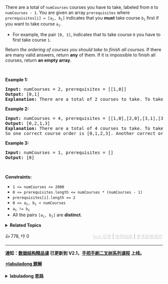 <p>There are a total of <code>numCourses</code> courses you have to take, labeled from <code>0</code> to <code>numCourses - 1</code>. You are given an array <code>prerequisites</code> where <code>prerequisites[i] = [a<sub>i</sub>, b<sub>i</sub>]</code> indicates that you <strong>must</strong> take course <code>b<sub>i</sub></code> first if you want to take course <code>a<sub>i</sub></code>.</p>

<ul> 
 <li>For example, the pair <code>[0, 1]</code>, indicates that to take course <code>0</code> you have to first take course <code>1</code>.</li> 
</ul>

<p>Return <em>the ordering of courses you should take to finish all courses</em>. If there are many valid answers, return <strong>any</strong> of them. If it is impossible to finish all courses, return <strong>an empty array</strong>.</p>

<p>&nbsp;</p> 
<p><strong class="example">Example 1:</strong></p>

<pre>
<strong>Input:</strong> numCourses = 2, prerequisites = [[1,0]]
<strong>Output:</strong> [0,1]
<strong>Explanation:</strong> There are a total of 2 courses to take. To take course 1 you should have finished course 0. So the correct course order is [0,1].
</pre>

<p><strong class="example">Example 2:</strong></p>

<pre>
<strong>Input:</strong> numCourses = 4, prerequisites = [[1,0],[2,0],[3,1],[3,2]]
<strong>Output:</strong> [0,2,1,3]
<strong>Explanation:</strong> There are a total of 4 courses to take. To take course 3 you should have finished both courses 1 and 2. Both courses 1 and 2 should be taken after you finished course 0.
So one correct course order is [0,1,2,3]. Another correct ordering is [0,2,1,3].
</pre>

<p><strong class="example">Example 3:</strong></p>

<pre>
<strong>Input:</strong> numCourses = 1, prerequisites = []
<strong>Output:</strong> [0]
</pre>

<p>&nbsp;</p> 
<p><strong>Constraints:</strong></p>

<ul> 
 <li><code>1 &lt;= numCourses &lt;= 2000</code></li> 
 <li><code>0 &lt;= prerequisites.length &lt;= numCourses * (numCourses - 1)</code></li> 
 <li><code>prerequisites[i].length == 2</code></li> 
 <li><code>0 &lt;= a<sub>i</sub>, b<sub>i</sub> &lt; numCourses</code></li> 
 <li><code>a<sub>i</sub> != b<sub>i</sub></code></li> 
 <li>All the pairs <code>[a<sub>i</sub>, b<sub>i</sub>]</code> are <strong>distinct</strong>.</li> 
</ul>

<details><summary><strong>Related Topics</strong></summary>深度优先搜索 | 广度优先搜索 | 图 | 拓扑排序</details><br>

<div>👍 778, 👎 0<span style='float: right;'><span style='color: gray;'><a href='https://github.com/labuladong/fucking-algorithm/discussions/939' target='_blank' style='color: lightgray;text-decoration: underline;'>bug 反馈</a> | <a href='https://labuladong.gitee.io/article/fname.html?fname=jb插件简介' target='_blank' style='color: lightgray;text-decoration: underline;'>使用指南</a> | <a href='https://labuladong.github.io/algo/images/others/%E5%85%A8%E5%AE%B6%E6%A1%B6.jpg' target='_blank' style='color: lightgray;text-decoration: underline;'>更多配套插件</a></span></span></div>

<div id="labuladong"><hr>

**通知：[数据结构精品课](https://aep.h5.xeknow.com/s/1XJHEO) 已更新到 V2.1，[手把手刷二叉树系列课程](https://aep.xet.tech/s/3YGcq3) 上线。**



<p><strong><a href="https://labuladong.gitee.io/article/slug.html?slug=course-schedule-ii" target="_blank">⭐️labuladong 题解</a></strong></p>
<details><summary><strong>labuladong 思路</strong></summary>

## 基本思路

> 本文有视频版：[拓扑排序详解及应用](https://www.bilibili.com/video/BV1kW4y1y7Ew)

直观地说，拓扑排序就是让你把一幅无环图「拉平」，而且这个「拉平」的图里面，所有箭头方向都是一致的：

![](https://labuladong.github.io/pictures/拓扑排序/top.jpg)

在进行拓扑排序之前，首先要确保图中无环，这就依赖 [207. 课程表](/problems/course-schedule) 中讲的环检测算法。

拓扑排序可以使用 DFS 算法，图的后序遍历结果进行反转就是拓扑排序结果。

另外，也可以用 BFS 算法借助每个节点的入度进行拓扑排序，这里就用 BFS 算法来解决。

DFS 解法和算法执行过程详解请看详细题解。

**详细题解：[环检测及拓扑排序算法](https://labuladong.github.io/article/fname.html?fname=拓扑排序)**

**标签：[图论算法](https://mp.weixin.qq.com/mp/appmsgalbum?__biz=MzAxODQxMDM0Mw==&action=getalbum&album_id=2122000448684457990)，拓扑排序，[数据结构](https://mp.weixin.qq.com/mp/appmsgalbum?__biz=MzAxODQxMDM0Mw==&action=getalbum&album_id=1318892385270808576)**

## 解法代码

提示：🟢 标记的是我写的解法代码，🤖 标记的是 chatGPT 翻译的多语言解法代码。如有错误，可以 [点这里](https://github.com/labuladong/fucking-algorithm/issues/1113) 反馈和修正。

<div class="tab-panel"><div class="tab-nav">
<button data-tab-item="cpp" class="tab-nav-button btn " data-tab-group="default" onclick="switchTab(this)">cpp🤖</button>

<button data-tab-item="python" class="tab-nav-button btn " data-tab-group="default" onclick="switchTab(this)">python🤖</button>

<button data-tab-item="java" class="tab-nav-button btn active" data-tab-group="default" onclick="switchTab(this)">java🟢</button>

<button data-tab-item="go" class="tab-nav-button btn " data-tab-group="default" onclick="switchTab(this)">go🤖</button>

<button data-tab-item="javascript" class="tab-nav-button btn " data-tab-group="default" onclick="switchTab(this)">javascript🤖</button>
</div><div class="tab-content">
<div data-tab-item="cpp" class="tab-item " data-tab-group="default"><div class="highlight">

```cpp
// 注意：cpp 代码由 chatGPT🤖 根据我的 java 代码翻译，旨在帮助不同背景的读者理解算法逻辑。
// 本代码已经通过力扣的测试用例，应该可直接成功提交。

class Solution {
public:
    vector<int> findOrder(int numCourses, vector<vector<int>>& prerequisites) {
        // 建图，和环检测算法相同
        vector<vector<int>> graph(numCourses);
        // 计算入度，和环检测算法相同
        vector<int> indegree(numCourses, 0);
        for (auto& edge : prerequisites) {
            int from = edge[1], to = edge[0];
            graph[from].push_back(to);
            indegree[to]++;
        }

        // 根据入度初始化队列中的节点，和环检测算法相同
        queue<int> q;
        for (int i = 0; i < numCourses; i++) {
            if (indegree[i] == 0) {
                q.push(i);
            }
        }

        // 记录拓扑排序结果
        vector<int> res;
        // 开始执行 BFS 算法
        while (!q.empty()) {
            int cur = q.front();
            q.pop();
            // 弹出节点的顺序即为拓扑排序结果
            res.push_back(cur);
            for (int next : graph[cur]) {
                indegree[next]--;
                if (indegree[next] == 0) {
                    q.push(next);
                }
            }
        }

        if (res.size() != numCourses) {
            // 存在环，拓扑排序不存在
            return {};
        }

        return res;
    }
};
```

</div></div>

<div data-tab-item="python" class="tab-item " data-tab-group="default"><div class="highlight">

```python
# 注意：python 代码由 chatGPT🤖 根据我的 java 代码翻译，旨在帮助不同背景的读者理解算法逻辑。
# 本代码已经通过力扣的测试用例，应该可直接成功提交。

class Solution:
    def findOrder(self, numCourses: int, prerequisites: List[List[int]]) -> List[int]:
        # 建图，和环检测算法相同
        graph = self.buildGraph(numCourses, prerequisites)
        # 计算入度，和环检测算法相同
        indegree = [0] * numCourses
        for edge in prerequisites:
            from_course, to_course = edge[1], edge[0]
            indegree[to_course] += 1

        # 根据入度初始化队列中的节点，和环检测算法相同
        q = []
        for i in range(numCourses):
            if indegree[i] == 0:
                q.append(i)

        # 记录拓扑排序结果
        res = []
        # 记录遍历节点的顺序（索引）
        count = 0
        # 开始执行 BFS 算法
        while q:
            cur = q.pop(0)
            # 弹出节点的顺序即为拓扑排序结果
            res.append(cur)
            count += 1
            for next_course in graph[cur]:
                indegree[next_course] -= 1
                if indegree[next_course] == 0:
                    q.append(next_course)

        if count != numCourses:
            # 存在环，拓扑排序不存在
            return []

        return res

    # 建图函数
    def buildGraph(self, numCourses: int, prerequisites: List[List[int]]) -> List[List[int]]:
        # 图中共有 numCourses 个节点
        graph = [[] for _ in range(numCourses)]
        for edge in prerequisites:
            from_course, to_course = edge[1], edge[0]
            # 修完课程 from 才能修课程 to
            # 在图中添加一条从 from 指向 to 的有向边
            graph[from_course].append(to_course)
        return graph
```

</div></div>

<div data-tab-item="java" class="tab-item active" data-tab-group="default"><div class="highlight">

```java
class Solution {
    // 主函数
    public int[] findOrder(int numCourses, int[][] prerequisites) {
        // 建图，和环检测算法相同
        List<Integer>[] graph = buildGraph(numCourses, prerequisites);
        // 计算入度，和环检测算法相同
        int[] indegree = new int[numCourses];
        for (int[] edge : prerequisites) {
            int from = edge[1], to = edge[0];
            indegree[to]++;
        }

        // 根据入度初始化队列中的节点，和环检测算法相同
        Queue<Integer> q = new LinkedList<>();
        for (int i = 0; i < numCourses; i++) {
            if (indegree[i] == 0) {
                q.offer(i);/**<extend up -200>![](https://labuladong.github.io/pictures/拓扑排序/6.jpeg) */
            }
        }

        // 记录拓扑排序结果
        int[] res = new int[numCourses];
        // 记录遍历节点的顺序（索引）
        int count = 0;
        // 开始执行 BFS 算法
        while (!q.isEmpty()) {
            int cur = q.poll();
            // 弹出节点的顺序即为拓扑排序结果
            res[count] = cur;
            count++;
            for (int next : graph[cur]) {/**<extend up -200>![](https://labuladong.github.io/pictures/拓扑排序/7.jpeg) */
                indegree[next]--;
                if (indegree[next] == 0) {
                    q.offer(next);
                }
            }
        }

        if (count != numCourses) {
            // 存在环，拓扑排序不存在
            return new int[]{};
        }
        
        return res;
    }

    // 建图函数
    List<Integer>[] buildGraph(int numCourses, int[][] prerequisites) {
        // 图中共有 numCourses 个节点
        List<Integer>[] graph = new LinkedList[numCourses];
        for (int i = 0; i < numCourses; i++) {
            graph[i] = new LinkedList<>();
        }
        for (int[] edge : prerequisites) {
            int from = edge[1], to = edge[0];
            // 修完课程 from 才能修课程 to
            // 在图中添加一条从 from 指向 to 的有向边
            graph[from].add(to);
        }
        return graph;
    }
}
```

</div></div>

<div data-tab-item="go" class="tab-item " data-tab-group="default"><div class="highlight">

```go
// 注意：go 代码由 chatGPT🤖 根据我的 java 代码翻译，旨在帮助不同背景的读者理解算法逻辑。
// 本代码还未经过力扣测试，仅供参考，如有疑惑，可以参照我写的 java 代码对比查看。

func findOrder(numCourses int, prerequisites [][]int) []int {
    // 建图，和环检测算法相同
    graph := buildGraph(numCourses, prerequisites)
    // 计算入度，和环检测算法相同
    indegree := make([]int, numCourses)
    for _, edge := range prerequisites {
        _, to := edge[1], edge[0]
        from, to := edge[1], edge[0]
        _, to := edge[1], edge[0]
        from, to := edge[1], edge[0]
        _, to := edge[1], edge[0]
        from, to := edge[1], edge[0]
        _, to := edge[1], edge[0]
        from, to := edge[1], edge[0]
        _, to := edge[1], edge[0]
        from, to := edge[1], edge[0]
        _, to := edge[1], edge[0]
        from, to := edge[1], edge[0]
        _, to := edge[1], edge[0]
        from, to := edge[1], edge[0]
        _, to := edge[1], edge[0]
        from, to := edge[1], edge[0]
        _, to := edge[1], edge[0]
        from, to := edge[1], edge[0]
        _, to := edge[1], edge[0]
        indegree[to]++
    }

    // 根据入度初始化队列中的节点，和环检测算法相同
    q := make([]int, 0)
    for i := 0; i < numCourses; i++ {
        if indegree[i] == 0 {
            q = append(q, i)
        }
    }

    // 记录拓扑排序结果
    res := make([]int, numCourses)
    // 记录遍历节点的顺序（索引）
    count := 0
    // 开始执行 BFS 算法
    for len(q) > 0 {
        cur := q[0]
        q = q[1:]
        // 弹出节点的顺序即为拓扑排序结果
        res[count] = cur
        count++
        for _, next := range graph[cur] {
            indegree[next]--
            if indegree[next] == 0 {
                q = append(q, next)
            }
        }
    }

    if count != numCourses {
        // 存在环，拓扑排序不存在
        return []int{}
    }

    return res
}

// 建图函数
func buildGraph(numCourses int, prerequisites [][]int) []([]int) {
    // 图中共有 numCourses 个节点
    graph := make([]([]int), numCourses)
    for i := 0; i < numCourses; i++ {
        graph[i] = make([]int, 0)
    }
    for _, edge := range prerequisites {
        from, to := edge[1], edge[0]
        // 修完课程 from 才能修课程 to
        // 在图中添加一条从 from 指向 to 的有向边
        graph[from] = append(graph[from], to)
    }
    return graph
}
```

</div></div>

<div data-tab-item="javascript" class="tab-item " data-tab-group="default"><div class="highlight">

```javascript
// 注意：javascript 代码由 chatGPT🤖 根据我的 java 代码翻译，旨在帮助不同背景的读者理解算法逻辑。
// 本代码已经通过力扣的测试用例，应该可直接成功提交。

var findOrder = function(numCourses, prerequisites) {
    // 建图，和环检测算法相同
    const graph = buildGraph(numCourses, prerequisites);
    // 计算入度，和环检测算法相同
    const indegree = new Array(numCourses).fill(0);
    for (const [from, to] of prerequisites) {
        indegree[to]++;
    }

    // 根据入度初始化队列中的节点，和环检测算法相同
    const q = [];
    for (let i = 0; i < numCourses; i++) {
        if (indegree[i] === 0) {
            q.push(i);/**<extend up -200>![](https://labuladong.github.io/pictures/拓扑排序/6.jpeg) */
        }
    }

    // 记录拓扑排序结果
    const res = new Array(numCourses);
    // 记录遍历节点的顺序（索引）
    let count = 0;
    // 开始执行 BFS 算法
    while (q.length > 0) {
        const cur = q.shift();
        // 弹出节点的顺序即为拓扑排序结果
        res[count] = cur;
        count++;
        for (const next of graph[cur]) {/**<extend up -200>![](https://labuladong.github.io/pictures/拓扑排序/7.jpeg) */
            indegree[next]--;
            if (indegree[next] === 0) {
                q.push(next);
            }
        }
    }

    if (count !== numCourses) {
        // 存在环，拓扑排序不存在
        return [];
    }

    return res;
}

// 建图函数
function buildGraph(numCourses, prerequisites) {
    // 图中共有 numCourses 个节点
    const graph = new Array(numCourses).fill().map(() => []);
    for (const [from, to] of prerequisites) {
        // 修完课程 from 才能修课程 to
        // 在图中添加一条从 from 指向 to 的有向边
        graph[from].push(to);
    }
    return graph;
}
```

</div></div>
</div></div>

<details open><summary><strong>🌟🌟 算法可视化 🌟🌟</strong></summary><div id="data_course-schedule-ii" data="iwGAbnVsbAM="></div><div class="resizable aspect-ratio-container" style="height: 100%;">
<div id="iframe_course-schedule-ii"></div></div>
</details><hr /><br />

**类似题目**：
  - [207. 课程表 🟠](/problems/course-schedule)
  - [剑指 Offer II 113. 课程顺序 🟠](/problems/QA2IGt)

</details>
</div>





